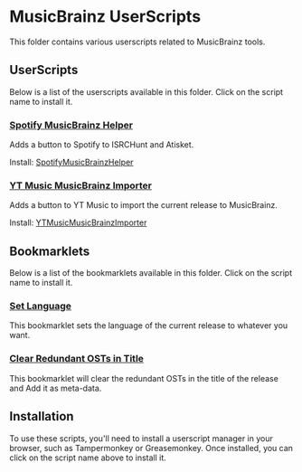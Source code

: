 # MusicBrainz UserScripts

This folder contains various userscripts related to MusicBrainz tools.

## UserScripts

Below is a list of the userscripts available in this folder. Click on the script name to install it.

### [Spotify MusicBrainz Helper](./SpotifyMusicBrainzHelper.md)

Adds a button to Spotify to ISRCHunt and Atisket.

Install: [SpotifyMusicBrainzHelper](https://github.com/Dr-Blank/userscripts/raw/main/musicbrainz/SpotifyMusicBrainzHelper.user.js)

### [YT Music MusicBrainz Importer](./YTMusicMusicBrainzImporter.md)

Adds a button to YT Music to import the current release to MusicBrainz.

Install: [YTMusicMusicBrainzImporter](https://github.com/Dr-Blank/userscripts/raw/main/musicbrainz/YTMusicMusicBrainzImporter.user.js)

## Bookmarklets

Below is a list of the bookmarklets available in this folder. Click on the script name to install it.

### [Set Language](./setLanguage.bookmarklet.md)

This bookmarklet sets the language of the current release to whatever you want.

### [Clear Redundant OSTs in Title](./redudantOST.bookmarklet.md)

This bookmarklet will clear the redundant OSTs in the title of the release and Add it as meta-data.

## Installation

To use these scripts, you'll need to install a userscript manager in your browser, such as Tampermonkey or Greasemonkey. Once installed, you can click on the script name above to install it.
